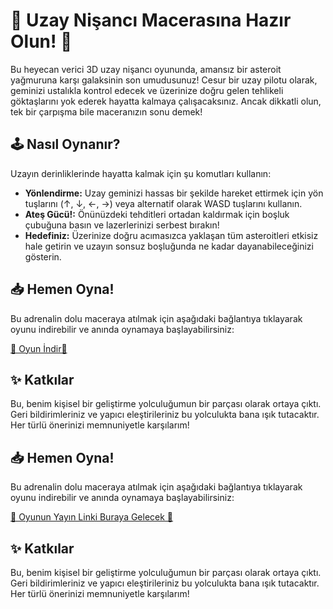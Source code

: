 # 🌌 Uzay Nişancı Macerasına Hazır Olun! 🚀

Bu heyecan verici 3D uzay nişancı oyununda, amansız bir asteroit yağmuruna karşı galaksinin son umudusunuz! Cesur bir uzay pilotu olarak, geminizi ustalıkla kontrol edecek ve üzerinize doğru gelen tehlikeli göktaşlarını yok ederek hayatta kalmaya çalışacaksınız. Ancak dikkatli olun, tek bir çarpışma bile maceranızın sonu demek!

## 🕹️ Nasıl Oynanır?

Uzayın derinliklerinde hayatta kalmak için şu komutları kullanın:

* **Yönlendirme:** Uzay geminizi hassas bir şekilde hareket ettirmek için yön tuşlarını (↑, ↓, ←, →) veya alternatif olarak WASD tuşlarını kullanın.
* **Ateş Gücü!:** Önünüzdeki tehditleri ortadan kaldırmak için boşluk çubuğuna basın ve lazerlerinizi serbest bırakın!
* **Hedefiniz:** Üzerinize doğru acımasızca yaklaşan tüm asteroitleri etkisiz hale getirin ve uzayın sonsuz boşluğunda ne kadar dayanabileceğinizi gösterin.

## 📥 Hemen Oyna!

Bu adrenalin dolu maceraya atılmak için aşağıdaki bağlantıya tıklayarak oyunu indirebilir ve anında oynamaya başlayabilirsiniz:

[🚀 Oyun İndir🌠](https://github.com/developerfatma/SpaceShooterGame/releases/tag/v1.0.0)

## ✨ Katkılar

Bu, benim kişisel bir geliştirme yolculuğumun bir parçası olarak ortaya çıktı. Geri bildirimleriniz ve yapıcı eleştirileriniz bu yolculukta bana ışık tutacaktır. Her türlü önerinizi memnuniyetle karşılarım!
## 📥 Hemen Oyna!

Bu adrenalin dolu maceraya atılmak için aşağıdaki bağlantıya tıklayarak oyunu indirebilir ve anında oynamaya başlayabilirsiniz:

[🚀 Oyunun Yayın Linki Buraya Gelecek 🌠](buraya_oyunun_release_linki_yapıştırılacak)

## ✨ Katkılar

Bu, benim kişisel bir geliştirme yolculuğumun bir parçası olarak ortaya çıktı. Geri bildirimleriniz ve yapıcı eleştirileriniz bu yolculukta bana ışık tutacaktır. Her türlü önerinizi memnuniyetle karşılarım!
